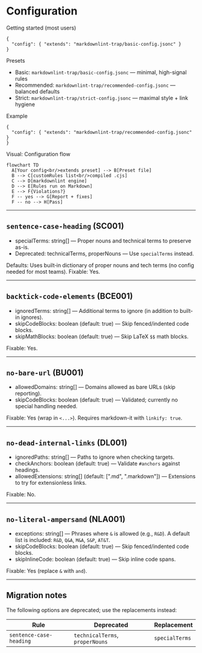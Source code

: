 # Configuration

Getting started (most users)

```jsonc
{
  "config": { "extends": "markdownlint-trap/basic-config.jsonc" }
}
```

Presets

- Basic: `markdownlint-trap/basic-config.jsonc` — minimal, high-signal rules
- Recommended: `markdownlint-trap/recommended-config.jsonc` — balanced defaults
- Strict: `markdownlint-trap/strict-config.jsonc` — maximal style + link hygiene

Example

```jsonc
{
  "config": { "extends": "markdownlint-trap/recommended-config.jsonc" }
}
```

Visual: Configuration flow

```mermaid
flowchart TD
  A[Your config<br/>extends preset] --> B[Preset file]
  B --> C[customRules list<br/>compiled .cjs]
  C --> D[markdownlint engine]
  D --> E[Rules run on Markdown]
  E --> F{Violations?}
  F -- yes --> G[Report + fixes]
  F -- no --> H[Pass]
```

---

## `sentence-case-heading` (SC001)

- specialTerms: string[] — Proper nouns and technical terms to preserve as-is.
- Deprecated: technicalTerms, properNouns — Use `specialTerms` instead.

Defaults: Uses built‑in dictionary of proper nouns and tech terms (no config needed for most teams). Fixable: Yes.

---

## `backtick-code-elements` (BCE001)

- ignoredTerms: string[] — Additional terms to ignore (in addition to built-in ignores).
- skipCodeBlocks: boolean (default: true) — Skip fenced/indented code blocks.
- skipMathBlocks: boolean (default: true) — Skip LaTeX `$$` math blocks.

Fixable: Yes.

---

## `no-bare-url` (BU001)

- allowedDomains: string[] — Domains allowed as bare URLs (skip reporting).
- skipCodeBlocks: boolean (default: true) — Validated; currently no special handling needed.

Fixable: Yes (wrap in `<...>`). Requires markdown-it with `linkify: true`.

---

## `no-dead-internal-links` (DL001)

- ignoredPaths: string[] — Paths to ignore when checking targets.
- checkAnchors: boolean (default: true) — Validate `#anchors` against headings.
- allowedExtensions: string[] (default: [".md", ".markdown"]) — Extensions to try for extensionless links.

Fixable: No.

---

## `no-literal-ampersand` (NLA001)

- exceptions: string[] — Phrases where `&` is allowed (e.g., `R&D`). A default list is included: `R&D`, `Q&A`, `M&A`, `S&P`, `AT&T`.
- skipCodeBlocks: boolean (default: true) — Skip fenced/indented code blocks.
- skipInlineCode: boolean (default: true) — Skip inline code spans.

Fixable: Yes (replace `&` with `and`).

---

## Migration notes

The following options are deprecated; use the replacements instead:

| Rule | Deprecated | Replacement |
|------|------------|-------------|
| `sentence-case-heading` | `technicalTerms`, `properNouns` | `specialTerms` |
